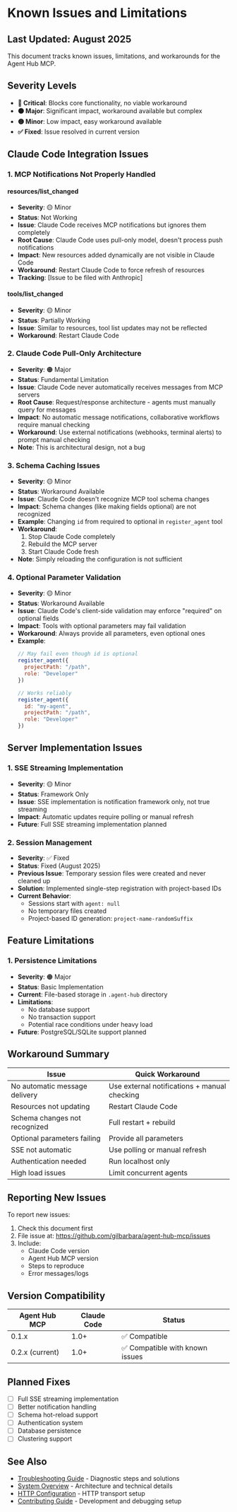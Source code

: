 # Known Issues and Limitations

## Last Updated: August 2025

This document tracks known issues, limitations, and workarounds for the Agent Hub MCP.

## Severity Levels

- **🔴 Critical**: Blocks core functionality, no viable workaround
- **🟠 Major**: Significant impact, workaround available but complex  
- **🟡 Minor**: Low impact, easy workaround available
- **✅ Fixed**: Issue resolved in current version

## Claude Code Integration Issues

### 1. MCP Notifications Not Properly Handled

#### resources/list_changed
- **Severity**: 🟡 Minor
- **Status**: Not Working
- **Issue**: Claude Code receives MCP notifications but ignores them completely
- **Root Cause**: Claude Code uses pull-only model, doesn't process push notifications
- **Impact**: New resources added dynamically are not visible in Claude Code
- **Workaround**: Restart Claude Code to force refresh of resources
- **Tracking**: [Issue to be filed with Anthropic]

#### tools/list_changed
- **Severity**: 🟡 Minor
- **Status**: Partially Working
- **Issue**: Similar to resources, tool list updates may not be reflected
- **Workaround**: Restart Claude Code

### 2. Claude Code Pull-Only Architecture

- **Severity**: 🟠 Major
- **Status**: Fundamental Limitation
- **Issue**: Claude Code never automatically receives messages from MCP servers
- **Root Cause**: Request/response architecture - agents must manually query for messages
- **Impact**: No automatic message notifications, collaborative workflows require manual checking
- **Workaround**: Use external notifications (webhooks, terminal alerts) to prompt manual checking
- **Note**: This is architectural design, not a bug

### 3. Schema Caching Issues

- **Severity**: 🟡 Minor
- **Status**: Workaround Available
- **Issue**: Claude Code doesn't recognize MCP tool schema changes
- **Impact**: Schema changes (like making fields optional) are not recognized
- **Example**: Changing `id` from required to optional in `register_agent` tool
- **Workaround**: 
  1. Stop Claude Code completely
  2. Rebuild the MCP server
  3. Start Claude Code fresh
- **Note**: Simply reloading the configuration is not sufficient

### 4. Optional Parameter Validation

- **Severity**: 🟡 Minor
- **Status**: Workaround Available
- **Issue**: Claude Code's client-side validation may enforce "required" on optional fields
- **Impact**: Tools with optional parameters may fail validation
- **Workaround**: Always provide all parameters, even optional ones
- **Example**:
  ```javascript
  // May fail even though id is optional
  register_agent({
    projectPath: "/path",
    role: "Developer"
  })
  
  // Works reliably
  register_agent({
    id: "my-agent",
    projectPath: "/path",
    role: "Developer"
  })
  ```

## Server Implementation Issues

### 1. SSE Streaming Implementation

- **Severity**: 🟡 Minor
- **Status**: Framework Only
- **Issue**: SSE implementation is notification framework only, not true streaming
- **Impact**: Automatic updates require polling or manual refresh
- **Future**: Full SSE streaming implementation planned

### 2. Session Management

- **Severity**: ✅ Fixed
- **Status**: Fixed (August 2025)
- **Previous Issue**: Temporary session files were created and never cleaned up
- **Solution**: Implemented single-step registration with project-based IDs
- **Current Behavior**: 
  - Sessions start with `agent: null`
  - No temporary files created
  - Project-based ID generation: `project-name-randomSuffix`

## Feature Limitations

### 1. Persistence Limitations

- **Severity**: 🟠 Major
- **Status**: Basic Implementation
- **Current**: File-based storage in `.agent-hub` directory
- **Limitations**: 
  - No database support
  - No transaction support
  - Potential race conditions under heavy load
- **Future**: PostgreSQL/SQLite support planned

## Workaround Summary

| Issue | Quick Workaround |
|-------|------------------|
| No automatic message delivery | Use external notifications + manual checking |
| Resources not updating | Restart Claude Code |
| Schema changes not recognized | Full restart + rebuild |
| Optional parameters failing | Provide all parameters |
| SSE not automatic | Use polling or manual refresh |
| Authentication needed | Run localhost only |
| High load issues | Limit concurrent agents |

## Reporting New Issues

To report new issues:
1. Check this document first
2. File issue at: https://github.com/gilbarbara/agent-hub-mcp/issues
3. Include:
   - Claude Code version
   - Agent Hub MCP version
   - Steps to reproduce
   - Error messages/logs

## Version Compatibility

| Agent Hub MCP | Claude Code | Status |
|---------------|-------------|---------|
| 0.1.x | 1.0+ | ✅ Compatible |
| 0.2.x (current) | 1.0+ | ✅ Compatible with known issues |

## Planned Fixes

- [ ] Full SSE streaming implementation
- [ ] Better notification handling
- [ ] Schema hot-reload support
- [ ] Authentication system
- [ ] Database persistence
- [ ] Clustering support

## See Also

- [Troubleshooting Guide](./TROUBLESHOOTING.md) - Diagnostic steps and solutions
- [System Overview](./SYSTEM-OVERVIEW.md) - Architecture and technical details
- [HTTP Configuration](./HTTP-CONFIG.md) - HTTP transport setup
- [Contributing Guide](./CONTRIBUTING.md) - Development and debugging setup
